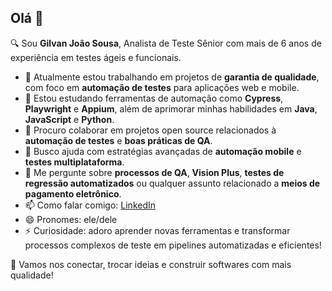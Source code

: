 ## Olá 👋

🔍 Sou **Gilvan João Sousa**, Analista de Teste Sênior com mais de 6 anos de experiência em testes ágeis e funcionais.

- 🔭 Atualmente estou trabalhando em projetos de **garantia de qualidade**, com foco em **automação de testes** para aplicações web e mobile.
- 🌱 Estou estudando ferramentas de automação como **Cypress**, **Playwright** e **Appium**, além de aprimorar minhas habilidades em **Java**, **JavaScript** e **Python**.
- 👯 Procuro colaborar em projetos open source relacionados à **automação de testes** e **boas práticas de QA**.
- 🤔 Busco ajuda com estratégias avançadas de **automação mobile** e **testes multiplataforma**.
- 💬 Me pergunte sobre **processos de QA**, **Vision Plus**, **testes de regressão automatizados** ou qualquer assunto relacionado a **meios de pagamento eletrônico**.
- 📫 Como falar comigo: [LinkedIn](https://www.linkedin.com/in/gilvan-jo%C3%A3o-sousa-4a9755a9/?trk=opento_sprofile_details)
- 😄 Pronomes: ele/dele
- ⚡ Curiosidade: adoro aprender novas ferramentas e transformar processos complexos de teste em pipelines automatizadas e eficientes!

📌 Vamos nos conectar, trocar ideias e construir softwares com mais qualidade!

